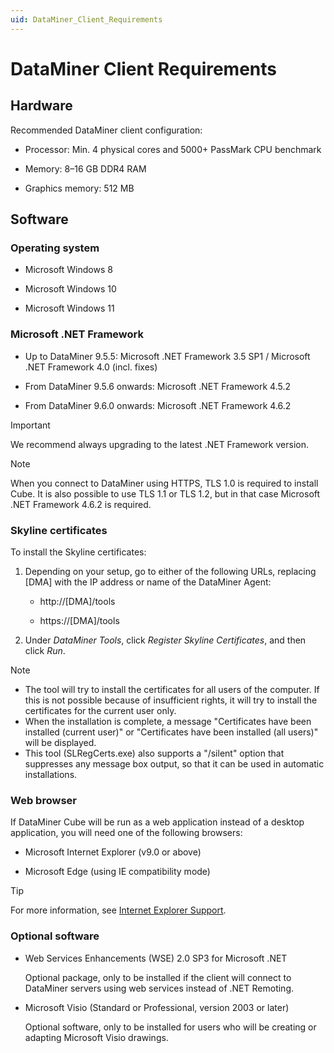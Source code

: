 ```yaml
---
uid: DataMiner_Client_Requirements
---
```


# DataMiner Client Requirements

## Hardware

Recommended DataMiner client configuration:

- Processor: Min. 4 physical cores and 5000+ PassMark CPU benchmark

- Memory: 8–16 GB DDR4 RAM

- Graphics memory: 512 MB

## Software

### Operating system

- Microsoft Windows 8

- Microsoft Windows 10

- Microsoft Windows 11

### Microsoft .NET Framework

- Up to DataMiner 9.5.5: Microsoft .NET Framework 3.5 SP1 / Microsoft .NET Framework 4.0 (incl. fixes)

- From DataMiner 9.5.6 onwards: Microsoft .NET Framework 4.5.2

- From DataMiner 9.6.0 onwards: Microsoft .NET Framework 4.6.2

> [!IMPORTANT]
> We recommend always upgrading to the latest .NET Framework version.

> [!NOTE]
> When you connect to DataMiner using HTTPS, TLS 1.0 is required to install Cube. It is also possible to use TLS 1.1 or TLS 1.2, but in that case Microsoft .NET Framework 4.6.2 is required.

### Skyline certificates

To install the Skyline certificates:

1. Depending on your setup, go to either of the following URLs, replacing [DMA] with the IP address or name of the DataMiner Agent:

   - http://[DMA]/tools

   - https://[DMA]/tools

1. Under *DataMiner Tools*, click *Register Skyline Certificates*, and then click *Run*.

> [!NOTE]
>
> - The tool will try to install the certificates for all users of the computer. If this is not possible because of insufficient rights, it will try to install the certificates for the current user only.
> - When the installation is complete, a message "Certificates have been installed (current user)" or "Certificates have been installed (all users)" will be displayed.
> - This tool (SLRegCerts.exe) also supports a "/silent" option that suppresses any message box output, so that it can be used in automatic installations.

### Web browser

If DataMiner Cube will be run as a web application instead of a desktop application, you will need one of the following browsers:

- Microsoft Internet Explorer (v9.0 or above)

- Microsoft Edge (using IE compatibility mode)

> [!TIP]
> For more information, see [Internet Explorer Support](https://community.dataminer.services/documentation/internet-explorer-support/).

### Optional software

- Web Services Enhancements (WSE) 2.0 SP3 for Microsoft .NET

  Optional package, only to be installed if the client will connect to DataMiner servers using web services instead of .NET Remoting.

- Microsoft Visio (Standard or Professional, version 2003 or later)

  Optional software, only to be installed for users who will be creating or adapting Microsoft Visio drawings.
